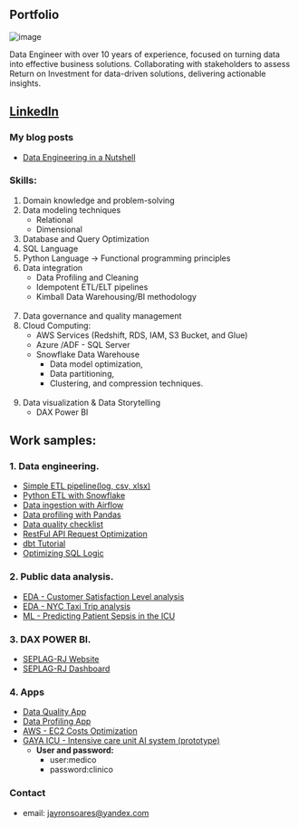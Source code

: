 ## Portfolio
![image](https://github.com/jayronsoares/jayronsoares.github.io/assets/248106/a8b0717c-cee1-4532-893f-0a67ab092d5e)
<p>Data Engineer with over 10 years of experience, focused on turning data into effective business solutions. Collaborating with stakeholders to assess Return on Investment for data-driven solutions, delivering actionable insights.</p>

## [Linkedln](https://www.linkedin.com/in/jayron-s-3929a0b2)<br>
### My blog posts <br>
- [Data Engineering in a Nutshell](https://www.codementor.io/@jayronsoares/data-engineering-in-nutshell-1fh55lfo7r)

### Skills:
1. Domain knowledge and problem-solving
2. Data modeling techniques
     - Relational
     - Dimensional
3. Database and Query Optimization
   <br/>
5. SQL Language
6. Python Language -> Functional programming principles
7. Data integration
    - Data Profiling and Cleaning
    - Idempotent ETL/ELT pipelines
    - Kimball Data Warehousing/BI methodology
    <br/>
8. Data governance and quality management
    <br/>
9. Cloud Computing:
    - AWS Services (Redshift, RDS, IAM, S3 Bucket, and Glue)
    - Azure /ADF - SQL Server
    - Snowflake Data Warehouse
      - Data model optimization,
      - Data partitioning,
      - Clustering, and compression techniques.
     <br/>
10. Data visualization & Data Storytelling 
    - DAX Power BI
    
## Work samples:

### 1. Data engineering.
- [Simple ETL pipeline(log, csv, xlsx)](https://github.com/jayronsoares/automated_data_engineering/blob/main/etl_pipe.py)
- [Python ETL with Snowflake](https://github.com/jayronsoares/snowflake_python/blob/main/snowflake_pandas.ipynb)
- [Data ingestion with Airflow](https://github.com/jayronsoares/Airflow-Data-Ingestion)
- [Data profiling with Pandas](https://github.com/jayronsoares/eda_profiling)
- [Data quality checklist](https://github.com/jayronsoares/healthcare_icu/blob/main/dqc.py)
- [RestFul API Request Optimization](https://github.com/jayronsoares/healthcare_icu/blob/9fa8ffade315bee63d2d718691320fb4d54b368b/RestFul%20API%20Request%20Optimization%20-%20Cache%20%26%20Pagination.py)
- [dbt Tutorial](https://github.com/jayronsoares/dbt_tutorial.git)
- [Optimizing SQL Logic](https://github.com/jayronsoares/optimizing_sql_logic)

### 2. Public data analysis.
- [EDA - Customer Satisfaction Level analysis](https://github.com/jayronsoares/dados_publicos/blob/main/EDA.ipynb)
- [EDA - NYC Taxi Trip analysis](https://github.com/jayronsoares/taxi_trip_analysis/blob/main/analytics_engineer_case.ipynb)
- [ML - Predicting Patient Sepsis in the ICU](https://github.com/jayronsoares/healthcare_icu/blob/main/predict.py)

### 3. DAX POWER BI.
- [SEPLAG-RJ Website](http://www.redeplan.planejamento.rj.gov.br/)
- [SEPLAG-RJ Dashboard](https://app.powerbi.com/view?r=eyJrIjoiZWFjM2U4ZjEtOGUwYS00NDZlLThkZmQtYjNiN2U0NDk1OTRjIiwidCI6ImRjYzllZTExLWQ1MTgtNDNmMS04YjNkLTEzYWE0NzBlMWNlZCJ9&pageName=ReportSection)

### 4. Apps
- [Data Quality App](https://github.com/jayronsoares/flaskdqc.git)
- [Data Profiling App](https://github.com/jayronsoares/data_profiling.git)
- [AWS - EC2 Costs Optimization](https://github.com/jayronsoares/aws_ec2_costs.git)
- [GAYA ICU - Intensive care unit AI system (prototype)](https://icu.gayaanalytics.com.br)
  - **User and password:**
    - user:medico
    - password:clinico


### Contact ###
- email: jayronsoares@yandex.com

